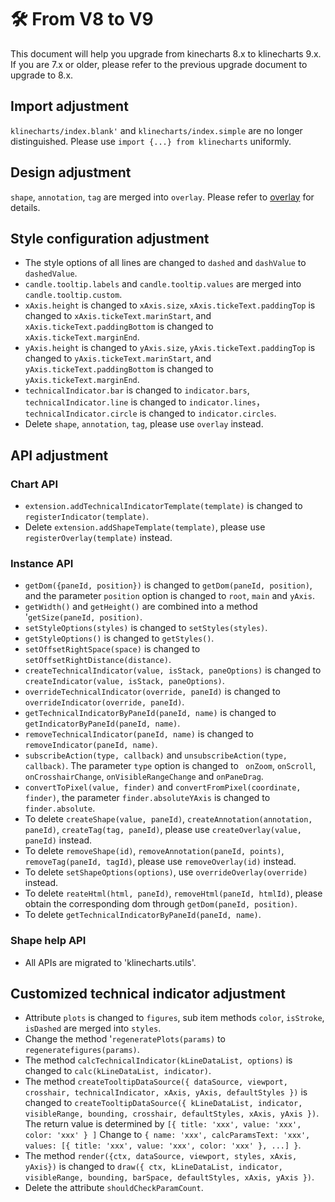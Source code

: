 # 🛠️ From V8 to V9
This document will help you upgrade from kinecharts 8.x to klinecharts 9.x. If you are 7.x or older, please refer to the previous upgrade document to upgrade to 8.x.

## Import adjustment
`klinecharts/index.blank'` and `klinecharts/index.simple` are no longer distinguished. Please use `import {...} from klinecharts` uniformly.

## Design adjustment
`shape`, `annotation`, `tag` are merged into `overlay`. Please refer to [overlay](./overlay.md) for details.

## Style configuration adjustment
+ The style options of all lines are changed to `dashed` and `dashValue` to `dashedValue`.
+ `candle.tooltip.labels` and `candle.tooltip.values` are merged into `candle.tooltip.custom`.
+ `xAxis.height` is changed to `xAxis.size`, `xAxis.tickeText.paddingTop` is changed to `xAxis.tickeText.marinStart`, and `xAxis.tickeText.paddingBottom` is changed to `xAxis.tickeText.marginEnd`.
+ `yAxis.height` is changed to `yAxis.size`, `yAxis.tickeText.paddingTop` is changed to `yAxis.tickeText.marinStart`, and `yAxis.tickeText.paddingBottom` is changed to `yAxis.tickeText.marginEnd`.
+ `technicalIndicator.bar` is changed to `indicator.bars`, `technicalIndicator.line` is changed to `indicator.lines`，`technicalIndicator.circle` is changed to `indicator.circles`.
+ Delete `shape`, `annotation`, `tag`, please use `overlay` instead.

## API adjustment
### Chart API
+ `extension.addTechnicalIndicatorTemplate(template)` is changed to `registerIndicator(template)`.
+ Delete `extension.addShapeTemplate(template)`, please use `registerOverlay(template)` instead.

### Instance API
+ `getDom({paneId, position})` is changed to `getDom(paneId, position)`, and the parameter `position` option is changed to `root`, `main` and `yAxis`.
+ `getWidth()` and `getHeight()` are combined into a method '`getSize(paneId, position)`.
+ `setStyleOptions(styles)` is changed to `setStyles(styles)`.
+ `getStyleOptions()` is changed to `getStyles()`.
+ `setOffsetRightSpace(space)` is changed to `setOffsetRightDistance(distance)`.
+ `createTechnicalIndicator(value, isStack, paneOptions)` is changed to `createIndicator(value, isStack, paneOptions)`.
+ `overrideTechnicalIndicator(override, paneId)` is changed to `overrideIndicator(override, paneId)`.
+ `getTechnicalIndicatorByPaneId(paneId, name)` is changed to `getIndicatorByPaneId(paneId, name)`.
+ `removeTechnicalIndicator(paneId, name)` is changed to `removeIndicator(paneId, name)`.
+ `subscribeAction(type, callback)` and `unsubscribeAction(type, callback)`. The parameter `type` option is changed to ` onZoom`, `onScroll`, `onCrosshairChange`, `onVisibleRangeChange` and `onPaneDrag`.
+ `convertToPixel(value, finder)` and `convertFromPixel(coordinate, finder)`, the parameter `finder.absoluteYAxis` is changed to `finder.absolute`.
+ To delete `createShape(value, paneId)`, `createAnnotation(annotation, paneId)`, `createTag(tag, paneId)`, please use `createOverlay(value, paneId)` instead.
+ To delete `removeShape(id)`, `removeAnnotation(paneId, points)`, `removeTag(paneId, tagId)`, please use `removeOverlay(id)` instead.
+ To delete `setShapeOptions(options)`, use `overrideOverlay(override)` instead.
+ To delete `reateHtml(html, paneId)`, `removeHtml(paneId, htmlId)`, please obtain the corresponding dom through `getDom(paneId, position)`.
+ To delete `getTechnicalIndicatorByPaneId(paneId, name)`.

### Shape help API
+ All APIs are migrated to 'klinecharts.utils'.

## Customized technical indicator adjustment
+ Attribute `plots` is changed to `figures`, sub item methods `color`, `isStroke`, `isDashed` are merged into `styles`.
+ Change the method '`regeneratePlots(params)` to `regeneratefigures(params)`.
+ The method `calcTechnicalIndicator(kLineDataList, options)` is changed to `calc(kLineDataList, indicator)`.
+ The method `createTooltipDataSource({ dataSource, viewport, crosshair, technicalIndicator, xAxis, yAxis, defaultStyles })` is changed to `createTooltipDataSource({ kLineDataList, indicator, visibleRange, bounding, crosshair, defaultStyles, xAxis, yAxis })`. The return value is determined by `[{ title: 'xxx', value: 'xxx', color: 'xxx' } ]` Change to `{ name: 'xxx', calcParamsText: 'xxx', values: [{ title: 'xxx', value: 'xxx', color: 'xxx' }, ...] }`.
+ The method `render({ctx, dataSource, viewport, styles, xAxis, yAxis})` is changed to `draw({ ctx, kLineDataList, indicator, visibleRange, bounding, barSpace, defaultStyles, xAxis, yAxis })`.
+ Delete the attribute `shouldCheckParamCount`.